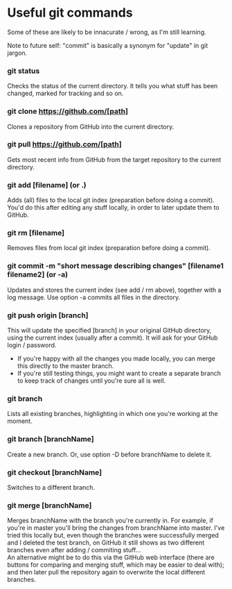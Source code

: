 # Useful git commands

Some of these are likely to be innacurate / wrong, as I'm still learning.

Note to future self: "commit" is basically a synonym for "update" in git jargon.

### git status
Checks the status of the current directory. It tells you what stuff has been changed, marked for tracking and so on.

### git clone https://github.com/[path]
Clones a repository from GitHub into the current directory.

### git pull https://github.com/[path]
Gets most recent info from GitHub from the target repository to the current directory.

### git add [filename] (or .)
Adds (all) files to the local git index (preparation before doing a commit). You'd do this after editing any stuff locally, in order to later update them to GitHub.

### git rm [filename]
Removes files from local git index (preparation before doing a commit).

### git commit -m "short message describing changes" [filename1 filename2] (or -a)
Updates and stores the current index (see add / rm above), together with a log message. Use option -a commits all files in the directory.

### git push origin [branch]
This will update the specified [branch] in your original GitHub directory, using the current index (usually after a commit). It will ask for your GitHub login / password.  
- If you're happy with all the changes you made locally, you can merge this directly to the master branch. 
- If you're still testing things, you might want to create a separate branch to keep track of changes until you're sure all is well.

### git branch
Lists all existing branches, highlighting in which one you're working at the moment.

### git branch [branchName]
Create a new branch. Or, use option -D before branchName to delete it.

### git checkout [branchName]
Switches to a different branch.

### git merge [branchName]
Merges branchName with the branch you're currently in. For example, if you're in master you'll bring the changes from branchName into master.  I've tried this locally but, even though the branches were successfully merged and I deleted the test branch, on GitHub it still shows as two different branches even after adding / commiting stuff...  
An alternative might be to do this via the GitHub web interface (there are buttons for comparing and merging stuff, which may be easier to deal with); and then later pull the repository again to overwrite the local different branches.
